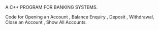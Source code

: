 A C++ PROGRAM FOR BANKING SYSTEMS.

Code for Opening an Account , Balance Enquiry , Deposit , Withdrawal, Close an Account , Show All Accounts.
